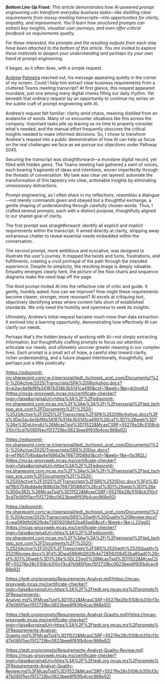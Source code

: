 _**Bottom Line Up Front:**_ _This article demonstrates how AI-powered prompt engineering can transform everyday business tasks—like distilling clear requirements from messy meeting transcripts—into opportunities for clarity, empathy, and improvement. You’ll learn how structured prompts can extract key insights, visualize user journeys, and even offer critical feedback on requirements quality._

  

_For those interested, the prompts and the resulting outputs from each step have been attached to the bottom of this article. You are invited to explore these materials to deepen your understanding and perhaps try your own hand at prompt engineering._

  

It began, as it often does, with a simple request.

  

[Andrew](mailto:x-yam-user--eyJfdHlwZSI6IlVzZXIiLCJpZCI6IjE1MDEyNzg1NjEifQ) [Palmeira](mailto:x-yam-user--eyJfdHlwZSI6IlVzZXIiLCJpZCI6IjE1MDEyNzg1NjEifQ) reached out, his message appearing quietly in the corner of my screen. Could I help him extract clear business requirements from a cluttered Teams meeting transcript? At first glance, this request appeared mundane, just one among many digital chores filling our daily rhythm. Yet beneath that ordinary request lay an opportunity to continue my series on the subtle craft of prompt engineering with AI.

  

Andrew’s request felt familiar: clarity amid chaos, meaning distilled from an avalanche of words. Many of us encounter situations like this across the company. Important tasks pile up leaving us no time to properly consider what's needed, and the manual effort frequently obscures the critical insights needed to make informed decisions. So, I chose to transform Andrew's request into a public demonstration of how AI can help us focus on the real challenges we face as we pursue our objectives under Pathway 2045.

  

Securing the transcript was straightforward—a mundane digital record, yet filled with hidden gems. The Teams meeting had gathered a swirl of voices, each bearing fragments of ideas and intentions, woven imperfectly through the threads of conversation. My task was clear yet layered: automate the transformation of this tapestry into clear, actionable insights by eliminating unnecessary distractions.

  

Prompt engineering, as I often share in my reflections, resembles a dialogue—not merely commands given and obeyed but a thoughtful exchange, a gentle shaping of understanding through carefully chosen words. Thus, I crafted several prompts, each with a distinct purpose, thoughtfully aligned to our shared goal of clarity.

  

The first prompt was straightforward: identify all explicit and implicit requirements within the transcript. It aimed directly at clarity, stripping away extraneous chatter to reveal essential needs embedded within the conversation.

  

The second prompt, more ambitious and evocative, was designed to illustrate the user's journey. It mapped the twists and turns, frustrations, and fulfillments, creating a vivid portrayal of the path through the intended experience. Despite its simplicity, the resulting image is deeply valuable. Empathy emerges clearly here, the picture of the flow charts and sequence diagrams make the need leap off the page.

  

The third prompt invited AI into the reflective role of critic and guide. It gently, humbly asked: how can we improve? How might these requirements become clearer, stronger, more resonant? AI excels at critiquing text, objectively identifying areas where content falls short of established standards. We only need the humility and openness to seek its insights.

  

Ultimately, Andrew’s initial request became much more than data extraction. It evolved into a learning opportunity, demonstrating how effectively AI can clarify our needs.

  

Perhaps that's the hidden beauty of working with AI—not simply extracting information, but thoughtfully crafting prompts to focus our attention, articulate our needs, and ultimately uncover greater meaning in our complex lives. Each prompt is a small act of hope, a careful step toward clarity, richer understanding, and a future shaped intentionally, thoughtfully, and perhaps just a little poetically.

  

[https://edisonintl-my.sharepoint.com/:w:/r/personal/ted\_tschopp\_sce\_com/Documents/!%20-%20Active/2025/Transcripts/SPA%20Workshop.docx?d=w2ac4e5bf6fa34187b314b3b5141ca490&csf=1&web=1&e=gUnndU](https://mcas-proxyweb.mcas.ms/certificate-checker?login=false&originalUrl=https%3A%2F%2Fedisonintl-my.sharepoint.com.mcas.ms%2F%3Aw%3A%2Fr%2Fpersonal%2Fted_tschopp_sce_com%2FDocuments%2F!%2520-%2520Active%2F2025%2FTranscripts%2FSPA%2520Workshop.docx%3Fd%3Dw2ac4e5bf6fa34187b314b3b5141ca490%26csf%3D1%26web%3D1%26e%3DgUnndU%26McasTsid%3D11522&McasCSRF=55276e28c5108cb310cf3cd7b085f5ecf5f2729bc0623bee6f93fb4cec968e92)

  

[https://edisonintl-my.sharepoint.com/:w:/r/personal/ted\_tschopp\_sce\_com/Documents/!%20-%20Active/2025/Transcripts/SRS%20Doc.docx?d=wf1fb5704bdda4e1686d3e76673f088d1&csf=1&web=1&e=0o3R2L](https://mcas-proxyweb.mcas.ms/certificate-checker?login=false&originalUrl=https%3A%2F%2Fedisonintl-my.sharepoint.com.mcas.ms%2F%3Aw%3A%2Fr%2Fpersonal%2Fted_tschopp_sce_com%2FDocuments%2F!%2520-%2520Active%2F2025%2FTranscripts%2FSRS%2520Doc.docx%3Fd%3Dwf1fb5704bdda4e1686d3e76673f088d1%26csf%3D1%26web%3D1%26e%3D0o3R2L%26McasTsid%3D11522&McasCSRF=55276e28c5108cb310cf3cd7b085f5ecf5f2729bc0623bee6f93fb4cec968e92)

  

[https://edisonintl-my.sharepoint.com/:w:/r/personal/ted\_tschopp\_sce\_com/Documents/!%20-%20Active/2025/Transcripts/SRS%20with%20Quality%20Review.docx?d=wa599dfd262fb4e72859208d52ba85ad0&csf=1&web=1&e=L22gg0](https://mcas-proxyweb.mcas.ms/certificate-checker?login=false&originalUrl=https%3A%2F%2Fedisonintl-my.sharepoint.com.mcas.ms%2F%3Aw%3A%2Fr%2Fpersonal%2Fted_tschopp_sce_com%2FDocuments%2F!%2520-%2520Active%2F2025%2FTranscripts%2FSRS%2520with%2520Quality%2520Review.docx%3Fd%3Dwa599dfd262fb4e72859208d52ba85ad0%26csf%3D1%26web%3D1%26e%3DL22gg0%26McasTsid%3D11522&McasCSRF=55276e28c5108cb310cf3cd7b085f5ecf5f2729bc0623bee6f93fb4cec968e92)

  

[https://tedt.org/prompts/Requirements-Analyst.md](https://mcas-proxyweb.mcas.ms/certificate-checker?login=false&originalUrl=https%3A%2F%2Ftedt.org.mcas.ms%2Fprompts%2FRequirements-Analyst.md%3FMcasTsid%3D11522&McasCSRF=55276e28c5108cb310cf3cd7b085f5ecf5f2729bc0623bee6f93fb4cec968e92)

[https://tedt.org/prompts/Requirements-Analyst-Graphs.md](https://mcas-proxyweb.mcas.ms/certificate-checker?login=false&originalUrl=https%3A%2F%2Ftedt.org.mcas.ms%2Fprompts%2FRequirements-Analyst-Graphs.md%3FMcasTsid%3D11522&McasCSRF=55276e28c5108cb310cf3cd7b085f5ecf5f2729bc0623bee6f93fb4cec968e92)

[https://tedt.org/prompts/Requirements-Analyst-Quality-Review.md](https://mcas-proxyweb.mcas.ms/certificate-checker?login=false&originalUrl=https%3A%2F%2Ftedt.org.mcas.ms%2Fprompts%2FRequirements-Analyst-Quality-Review.md%3FMcasTsid%3D11522&McasCSRF=55276e28c5108cb310cf3cd7b085f5ecf5f2729bc0623bee6f93fb4cec968e92)